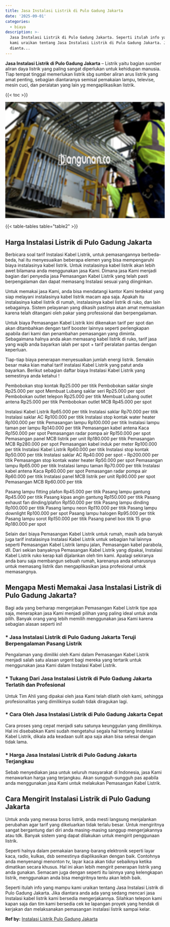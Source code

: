 ```yaml
---
title: Jasa Instalasi Listrik di Pulo Gadung Jakarta
date: '2025-09-01'
categories:
  - biaya
description: >-
  Jasa Instalasi Listrik di Pulo Gadung Jakarta. Seperti itulah info yang mampu
  kami uraikan tentang Jasa Instalasi Listrik di Pulo Gadung Jakarta. Jika
  dianta...
---
```


**Jasa Instalasi Listrik di Pulo Gadung Jakarta** – Listrik yaitu bagian sumber aliran daya listrik yang paling sangat diperlukan untuk kehidupan manusia. Tiap tempat tinggal memerlukan listrik sbg sumber aliran arus listrik yang amat penting, sebagian diantaranya semisal pemakaian lampu, televise, mesin cuci, dan peralatan yang lain yg mengaplikasikan listrik.

{{< toc >}}

![Jasa Instalasi Listrik di Pulo Gadung Jakarta](/images/instalasi-listrik-murah11.png)

{{< table-tables table="table2" >}}

## Harga Instalasi Listrik di Pulo Gadung Jakarta

Berbicara soal tarif Instalasi Kabel Listrik, untuk pemasangannya berbeda-beda, hal itu menyesuaikan beberapa elemen yang bisa mempengaruhi biaya instalasinya kabel listrik. Untuk instalasinya kabel listrik akan lebih awet bilamana anda menggunakan jasa Kami. Dimana jasa Kami menjadi bagian dari penyedia jasa Pemasangan Kabel Listrik yang telah pasti berpengalaman dan dapat memasang Instalasi sesuai yang diinginkan.

Untuk memakai jasa Kami, anda bisa mendatangi kantor Kami terdekat yang siap melayani instalasinya kabel listrik macam apa saja. Apakah itu instalasinya kabel listrik di rumah, instalasinya kabel listrik di ruko, dan lain sebagainya. Sistem pelayanan yang dikasih pastinya akan amat memuaskan karena telah ditangani oleh pakar yang professional dan berpengalaman.

Untuk biaya Pemasangan Kabel Listrik kini dikenakan tarif per spot dan akan ditambahkan dengan tarif booster lainnya seperti perlengkapan apabila dari kami dan penambahan pemasangan yang diminta. Sebagaimana halnya anda akan memasang kabel listrik di ruko, tarif jasa yang wajib anda bayarkan ialah per spot + tarif peralatan pantas dengan keperluan.

Tiap-tiap biaya penerapan menyesuaikan jumlah energi listrik. Semakin besar maka kian mahal tarif instalasi Kabel Listrik yang patut anda bayarkan. Berikut sebagian daftar biaya Instalasi Kabel Listrik yang semestinya anda ketahui !

Pembobokan stop kontak Rp25.000 per titik Pembobokan saklar single Rp25.000 per spot Membuat Lubang saklar seri Rp25.000 per spot Pembobokan outlet telepon Rp25.000 per titik Membuat Lubang outlet antena Rp25.000 per titik Pembobokan outlet MCB Rp45.000 per spot

Instalasi Kabel Listrik Rp65.000 per titik Instalasi saklar Rp70.000 per titik Instalasi saklar AC Rp100.000 per titik Instalasi stop kontak water heater Rp100.000 per titik Pemasangan lampu Rp100.000 per titik Instalasi lampu taman per lampu Rp140.000 per titik Pemasangan kabel antena Kaca Rp150.000 per spot Pemasangan radar pompa air Rp150.000 per spot Pemasangan panel MCB listrik per unit Rp180.000 per titik Pemasangan MCB Rp280.000 per spot Pemasangan kabel induk per meter Rp100.000 per titik Instalasi Kabel Listrik Rp60.000 per titik Instalasi stop kontak Rp50.000 per titik Instalasi saklar AC Rp40.000 per spot – Rp200.000 per titik Pemasangan stop kontak water heater Rp50.000 per spot Pemasangan lampu Rp65.000 per titik Instalasi lampu taman Rp70.000 per titik Instalasi kabel antena Kaca Rp60.000 per spot Pemasangan radar pompa air Rp60.000 per titik Instalasi panel MCB listrik per unit Rp90.000 per spot Pemasangan MCB Rp60.000 per titik

Pasang lampu fitting plafon Rp45.000 per titik Pasang lampu gantung Rp45.000 per titik Pasang kipas angin gantung Rp150.000 per titik Pasang exhaust fan dinding/plafon Rp150.000 per titik Pasang lampu dinding Rp100.000 per titik Pasang lampu neon Rp110.000 per titik Pasang lampu downlight Rp100.000 per spot Pasang lampu halogen Rp95.000 per titik Pasang lampu sorot Rp150.000 per titik Pasang panel box titik 15 grup Rp180.000 per spot

Selain dari biaya Pemasangan Kabel Listrik untuk rumah, masih ada banyak juga tarif instalasinya Instalasi Kabel Listrik untuk sebagian hal lainnya seperti Pemasangan Kabel Listrik lampu jalan, Pemasangan kabel parabola, dll. Dari sekian banyaknya Pemasangan Kabel Listrik yang dipakai, Instalasi Kabel Listrik ruko kerap kali dijalankan oleh tim kami. Apalagi sekiranya anda baru saja membangun sebuah rumah, karenanya anda seharusnya untuk memasang listrik dan mengaplikasikan jasa profesional untuk memasangnya.

## Mengapa Mesti Memakai Jasa Instalasi Listrik di Pulo Gadung Jakarta?

Bagi ada yang berharap mengerjakan Pemasangan Kabel Listrik tipe apa saja, menerapkan jasa Kami menjadi pilihan yang paling ideal untuk anda pilih. Banyak orang yang lebih memilih menggunakan jasa Kami karena sebagian alasan seperti ini!

### \* Jasa Instalasi Listrik di Pulo Gadung Jakarta Teruji Berpengalaman Pasang Listrik

Pengalaman yang dimiliki oleh Kami dalam Pemasangan Kabel Listrik menjadi salah satu alasan urgent bagi mereka yang tertarik untuk menggunakan jasa Kami dalam Instalasi Kabel Listrik.

### \* Tukang Dari Jasa Instalasi Listrik di Pulo Gadung Jakarta Terlatih dan Profesional

Untuk Tim Ahli yang dipakai oleh jasa Kami telah dilatih oleh kami, sehingga profesionalitas yang dimilikinya sudah tidak diragukan lagi.

### \* Cara Oleh Jasa Instalasi Listrik di Pulo Gadung Jakarta Cepat

Cara proses yang cepat menjadi satu satunya keunggulan yang dimilikinya. Hal ini disebabkan Kami sudah mengetahui segala hal tentang Instalasi Kabel Listrik, dikala ada keadaan sulit apa saja akan bisa selesai dengan tidak lama.

### \* Harga Jasa Instalasi Listrik di Pulo Gadung Jakarta Terjangkau

Sebab menyediakan jasa untuk seluruh masyarakat di Indonesia, jasa Kami menawarkan harga yang terjangkau. Akan sungguh-sungguh pas apabila anda menggunakan jasa Kami untuk melakukan Pemasangan Kabel Listrik.

## Cara Mengirit Instalasi Listrik di Pulo Gadung Jakarta


Untuk anda yang merasa boros listrik, anda mesti langsung menjalankan perubahan agar tarif yang dikeluarkan tidak terlalu besar. Untuk mengiritnya sangat bergantung dari diri anda masing-masing sanggup mengerjakannya atau tdk. Banyak sistem yang dapat dilakukan untuk mengirit penggunaan listrik.

Seperti halnya dalam pemakaian barang-barang elektronik seperti layar kaca, radio, kulkas, dsb semestinya diaplikasikan dengan baik. Contohnya anda menyenangi menonton tv, layar kaca akan tidur sebaiknya ketika dimatikan secara khusus. Hal ini akan lebih mengirit penerapan listrik yang anda gunakan. Semacam juga dengan seperti itu lainnya yang kelengkapan listrik, menggunakan anda bisa mengiritnya tentu akan lebih baik.

Seperti itulah info yang mampu kami uraikan tentang Jasa Instalasi Listrik di Pulo Gadung Jakarta. Jika diantara anda ada yang sedang mencari jasa Instalasi kabel listrik kami bersedia mengerjakannya. Silahkan telepon kami kapan saja dan tim kami bersedia cek ke lapangan proyek yang hendak di kerjakan dan melaksanakan pemasangan instalasi listrik sampai kelar.

**Ref by:** [Instalasi Listrik Pulo Gadung Jakarta](https://id.wikipedia.org/wiki/Instalasi)
